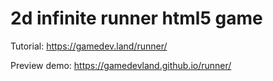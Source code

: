 # 2d infinite runner html5 game

Tutorial: https://gamedev.land/runner/

Preview demo: https://gamedevland.github.io/runner/
